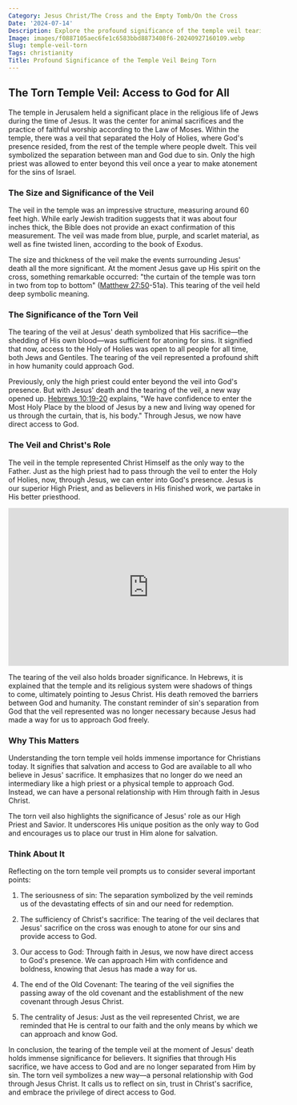 ```yaml
---
Category: Jesus Christ/The Cross and the Empty Tomb/On the Cross
Date: '2024-07-14'
Description: Explore the profound significance of the temple veil tearing event, a pivotal moment in Christian history symbolizing access to God's presence. Uncover the spiritual implications and historical context surrounding this powerful act of divine transformation.
Image: images/f0887105aec6fe1c6583bbd8873408f6-20240927160109.webp
Slug: temple-veil-torn
Tags: christianity
Title: Profound Significance of the Temple Veil Being Torn
---
```


## The Torn Temple Veil: Access to God for All

The temple in Jerusalem held a significant place in the religious life of Jews during the time of Jesus. It was the center for animal sacrifices and the practice of faithful worship according to the Law of Moses. Within the temple, there was a veil that separated the Holy of Holies, where God's presence resided, from the rest of the temple where people dwelt. This veil symbolized the separation between man and God due to sin. Only the high priest was allowed to enter beyond this veil once a year to make atonement for the sins of Israel.

### The Size and Significance of the Veil

The veil in the temple was an impressive structure, measuring around 60 feet high. While early Jewish tradition suggests that it was about four inches thick, the Bible does not provide an exact confirmation of this measurement. The veil was made from blue, purple, and scarlet material, as well as fine twisted linen, according to the book of Exodus.

The size and thickness of the veil make the events surrounding Jesus' death all the more significant. At the moment Jesus gave up His spirit on the cross, something remarkable occurred: "the curtain of the temple was torn in two from top to bottom" ([Matthew 27:50](https://www.bibleref.com/Matthew/27/Matthew-27-50.html)-51a). This tearing of the veil held deep symbolic meaning.

### The Significance of the Torn Veil

The tearing of the veil at Jesus' death symbolized that His sacrifice—the shedding of His own blood—was sufficient for atoning for sins. It signified that now, access to the Holy of Holies was open to all people for all time, both Jews and Gentiles. The tearing of the veil represented a profound shift in how humanity could approach God.

Previously, only the high priest could enter beyond the veil into God's presence. But with Jesus' death and the tearing of the veil, a new way opened up. [Hebrews 10:19-20](https://www.bibleref.com/Hebrews/10/Hebrews-10-19.html) explains, "We have confidence to enter the Most Holy Place by the blood of Jesus by a new and living way opened for us through the curtain, that is, his body." Through Jesus, we now have direct access to God.

### The Veil and Christ's Role

The veil in the temple represented Christ Himself as the only way to the Father. Just as the high priest had to pass through the veil to enter the Holy of Holies, now, through Jesus, we can enter into God's presence. Jesus is our superior High Priest, and as believers in His finished work, we partake in His better priesthood.


<iframe width="560" height="315" src="https://www.youtube.com/embed/_OsJoVZIILs" frameborder="0" allow="autoplay; encrypted-media" allowfullscreen></iframe>


The tearing of the veil also holds broader significance. In Hebrews, it is explained that the temple and its religious system were shadows of things to come, ultimately pointing to Jesus Christ. His death removed the barriers between God and humanity. The constant reminder of sin's separation from God that the veil represented was no longer necessary because Jesus had made a way for us to approach God freely.

### Why This Matters

Understanding the torn temple veil holds immense importance for Christians today. It signifies that salvation and access to God are available to all who believe in Jesus' sacrifice. It emphasizes that no longer do we need an intermediary like a high priest or a physical temple to approach God. Instead, we can have a personal relationship with Him through faith in Jesus Christ.

The torn veil also highlights the significance of Jesus' role as our High Priest and Savior. It underscores His unique position as the only way to God and encourages us to place our trust in Him alone for salvation.

### Think About It

Reflecting on the torn temple veil prompts us to consider several important points:

1. The seriousness of sin: The separation symbolized by the veil reminds us of the devastating effects of sin and our need for redemption.

2. The sufficiency of Christ's sacrifice: The tearing of the veil declares that Jesus' sacrifice on the cross was enough to atone for our sins and provide access to God.

3. Our access to God: Through faith in Jesus, we now have direct access to God's presence. We can approach Him with confidence and boldness, knowing that Jesus has made a way for us.

4. The end of the Old Covenant: The tearing of the veil signifies the passing away of the old covenant and the establishment of the new covenant through Jesus Christ.

5. The centrality of Jesus: Just as the veil represented Christ, we are reminded that He is central to our faith and the only means by which we can approach and know God.

In conclusion, the tearing of the temple veil at the moment of Jesus' death holds immense significance for believers. It signifies that through His sacrifice, we have access to God and are no longer separated from Him by sin. The torn veil symbolizes a new way—a personal relationship with God through Jesus Christ. It calls us to reflect on sin, trust in Christ's sacrifice, and embrace the privilege of direct access to God.